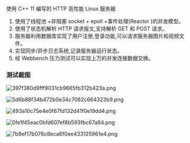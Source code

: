 使用 C++ 11 编写的 HTTP 高性能 Linux 服务器

1. 使用了线程池 +非阻塞 socket + epoll +事件处理(Reactor )的并发模型。
2. 使用了状态机解析 HTTP 请求报文,支持解析 GET 和 POST 请求。
3. 服务器利用数据库实现了用户注册,登录功能,可以请求服务器图片和视频文件。
4. 实现同步/异步日志系统,记录服务器运行状态。
5. 经 Webbench 压力测试可以实现上万的并发连接数据交换。

### 测试截图

![397f380d9fff9031cb9665fb312b423a.png](https://img.gejiba.com/images/397f380d9fff9031cb9665fb312b423a.png)

![5d6b88f34b472b0e34c7062c664323b9.png](https://img.gejiba.com/images/5d6b88f34b472b0e34c7062c664323b9.png)

![493a10c75e4e0f67fd132d41f0e19dd4.png](https://img.gejiba.com/images/493a10c75e4e0f67fd132d41f0e19dd4.png)

![0fe1f45eac0bfd607ef8b593fbc67a94.png](https://img.gejiba.com/images/0fe1f45eac0bfd607ef8b593fbc67a94.png)

![7b8ef17b076c8eca6f0ee433125961e4.png](https://img.gejiba.com/images/7b8ef17b076c8eca6f0ee433125961e4.png)
